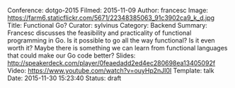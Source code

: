Conference: dotgo-2015
Filmed: 2015-11-09
Author: francesc
Image: https://farm6.staticflickr.com/5671/22348385063_91c3902ca9_k_d.jpg
Title: Functional Go?
Curator: sylvinus
Category: Backend
Summary: Francesc discusses the feasibility and practicality of functional programming in Go. Is it possible to go all the way functional? Is it even worth it? Maybe there is something we can learn from functional languages that could make our Go code better?
Slides: http://speakerdeck.com/player/0feaedadd2ed4ec280698ea13405092f
Video: https://www.youtube.com/watch?v=ouyHp2nJl0I
Template: talk
Date: 2015-11-30 15:23:40
Status: draft